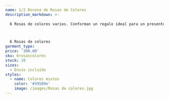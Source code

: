 ```yaml
---
name: 1/2 Docena de Rosas de Colores
description_markdown: >-
  
  6 Rosas de colores varios. Conforman un regalo ideal para un presente.



  6 Rosas de colores
garment_type:
price: '300.00'
sku: 6rosascolores
stock: 10
sizes:
  - Envío incluído
styles:
  - name: Colores mixtos
    color: '#39589e'
    image: /images/Rosas de colores.jpg
---
```

